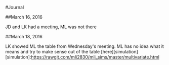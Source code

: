 #Journal

##March 16, 2016

JD and LK had a meeting, ML was not there 

##March 18, 2016

LK showed ML the table from Wednesday's meeting.
ML has no idea what it means and try to make sense out of the table [here][simulation]
[simulation]:https://rawgit.com/mli2830/mli_sims/master/multivariate.html 